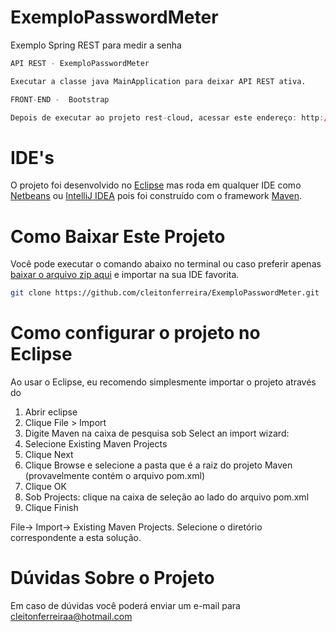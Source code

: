 # ExemploPasswordMeter
Exemplo Spring REST para medir a senha


```r
API REST - ExemploPasswordMeter

Executar a classe java MainApplication para deixar API REST ativa.

FRONT-END -  Bootstrap

Depois de executar ao projeto rest-cloud, acessar este endereço: http://localhost:8080/
```

IDE's
================

O projeto foi desenvolvido no [Eclipse](https://eclipse.org) mas roda em qualquer IDE como [Netbeans](https://netbeans.org/) ou [IntelliJ IDEA](https://www.jetbrains.com/idea/) pois foi construído com o framework [Maven](https://maven.apache.org/). 

Como Baixar Este Projeto
================

Você pode executar o comando abaixo no terminal ou caso preferir apenas [baixar o arquivo zip aqui](https://github.com/cleitonferreira/ExemploPasswordMeter/archive/master.zip) e importar na sua IDE favorita.

```sh
git clone https://github.com/cleitonferreira/ExemploPasswordMeter.git
```

Como configurar o projeto no Eclipse
================

Ao usar o Eclipse, eu recomendo simplesmente importar o projeto através do
1. Abrir eclipse
2. Clique File > Import
3. Digite Maven na caixa de pesquisa sob Select an import wizard:
4. Selecione  Existing Maven Projects
5. Clique Next
6. Clique Browse e selecione a pasta que é a raiz do projeto Maven (provavelmente contém o arquivo pom.xml)
7. Clique OK
8. Sob Projects: clique na caixa de seleção ao lado do arquivo pom.xml
9. Clique Finish


File-> Import-> Existing Maven Projects. 
Selecione o diretório
correspondente a esta solução.

Dúvidas Sobre o Projeto
================

Em caso de dúvidas você poderá enviar um e-mail para [cleitonferreiraa@hotmail.com](cleitonferreiraa@hotmail.com)